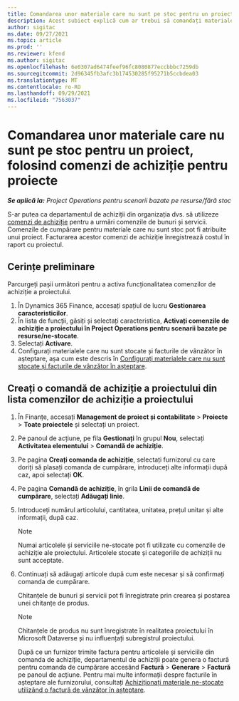```yaml
---
title: Comandarea unor materiale care nu sunt pe stoc pentru un proiect, folosind comenzi de achiziție pentru proiecte
description: Acest subiect explică cum ar trebui să comandați materiale care nu sunt pe stoc pentru un proiect utilizând comenzi de achiziție pentru proiecte.
author: sigitac
ms.date: 09/27/2021
ms.topic: article
ms.prod: ''
ms.reviewer: kfend
ms.author: sigitac
ms.openlocfilehash: 6e0307ad6474feef96fc8080877eccbbbc7259db
ms.sourcegitcommit: 2d96345fb3afc3b174530285f95271b5ccbdea03
ms.translationtype: MT
ms.contentlocale: ro-RO
ms.lasthandoff: 09/29/2021
ms.locfileid: "7563037"
---
```

# <a name="order-non-stocked-materials-for-a-project-using-project-purchase-orders"></a>Comandarea unor materiale care nu sunt pe stoc pentru un proiect, folosind comenzi de achiziție pentru proiecte

_**Se aplică la:** Project Operations pentru scenarii bazate pe resurse/fără stoc_

S-ar putea ca departamentul de achiziții din organizația dvs. să utilizeze [comenzi de achiziție](/dynamics365/supply-chain/procurement/purchase-order-overview) pentru a urmări comenzile de bunuri și servicii. Comenzile de cumpărare pentru materiale care nu sunt stoc pot fi atribuite unui proiect. Facturarea acestor comenzi de achiziție înregistrează costul în raport cu proiectul.

## <a name="prerequisites"></a>Cerințe preliminare
Parcurgeți pașii următori pentru a activa funcționalitatea comenzilor de achiziție a proiectului.

1. În Dynamics 365 Finance, accesați spațiul de lucru **Gestionarea caracteristicilor**.
2. În lista de funcții, găsiți și selectați caracteristica, **Activați comenzile de achiziție a proiectului în Project Operations pentru scenarii bazate pe resurse/ne-stocate**.
3. Selectați **Activare**.
4. Configurați materialele care nu sunt stocate și facturile de vânzător în așteptare, așa cum este descris în [Configurați materialele care nu sunt stocate și facturile de vânzător în așteptare](configure-materials-nonstocked.md).

## <a name="create-a-project-purchase-order-from-the-project-purchase-order-list"></a>Creați o comandă de achiziție a proiectului din lista comenzilor de achiziție a proiectului

1. În Finanțe, accesați **Management de proiect și contabilitate** > **Proiecte** > **Toate proiectele** și selectați un proiect.
2. Pe panoul de acțiune, pe fila **Gestionați** în grupul **Nou**, selectați **Activitatea elementului** > **Comandă de achiziție**.
3. Pe pagina **Creați comanda de achiziție**, selectați furnizorul cu care doriți să plasați comanda de cumpărare, introduceți alte informații după caz, apoi selectați **OK**.
4. Pe pagina **Comandă de achiziție**, în grila **Linii de comandă de cumpărare**, selectați **Adăugați linie**.
5. Introduceți numărul articolului, cantitatea, unitatea, prețul unitar și alte informații, după caz.

    > [!NOTE]
    > Numai articolele și serviciile ne-stocate pot fi utilizate cu comenzile de achiziție ale proiectului. Articolele stocate și categoriile de achiziții nu sunt acceptate.

6. Continuați să adăugați articole după cum este necesar și să confirmați comanda de cumpărare.

    Chitanțele de bunuri și servicii pot fi înregistrate prin crearea și postarea unei chitanțe de produs.

    > [!NOTE]
    > Chitanțele de produs nu sunt înregistrate în realitatea proiectului în Microsoft Dataverse și nu influențați subregistrul proiectului.

    După ce un furnizor trimite factura pentru articolele și serviciile din comanda de achiziție, departamentul de achiziții poate genera o factură pentru comanda de cumpărare accesând **Factură** > **Generare** > **Factură** pe panoul de acțiune. Pentru mai multe informații despre facturile în așteptare ale furnizorului, consultați [Achiziționați materiale ne-stocate utilizând o factură de vânzător în așteptare](pending-vendor-invoices.md).
